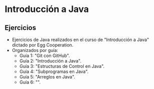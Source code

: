# Introducción a Java
## Ejercicios
- Ejercicios de Java realizados en el curso de "Introducción a Java" dictado por Egg Cooperation.
- Organizados por guía:
  - Guía 1: "Git con GitHub".
  - Guía 2: "Introducción a Java".
  - Guía 3: "Estructuras de Control en Java".
  - Guía 4: "Subprogramas en Java".
  - Guía 5: "Arreglos en Java".
  - Guía 6: "".
